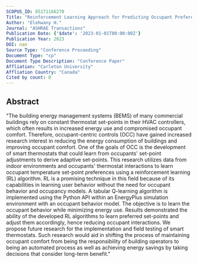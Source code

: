 ```yaml
---
SCOPUS_ID: 85171166270
Title: "Reinforcement Learning Approach for Predicting Occupant Preferences in Thermostat Set-Points"
Author: "Elehwany H."
Journal: "ASHRAE Transactions"
Publication Date: {'$date': '2023-01-01T00:00:00Z'}
Publication Year: 2023
DOI: nan
Source Type: "Conference Proceeding"
Document Type: "cp"
Document Type Description: "Conference Paper"
Affliation: "Carleton University"
Affliation Country: "Canada"
Cited by count: 0
---
```


## Abstract
"The building energy management systems (BEMS) of many commercial buildings rely on constant thermostat set-points in their HVAC controllers, which often results in increased energy use and compromised occupant comfort. Therefore, occupant-centric controls (OCC) have gained increased research interest in reducing the energy consumption of buildings and improving occupant comfort. One of the goals of OCC is the development of smart thermostats that could learn from occupants' set-point adjustments to derive adaptive set-points. This research utilizes data from indoor environments and occupants' thermostat interactions to learn occupant temperature set-point preferences using a reinforcement learning (RL) algorithm. RL is a promising technique in this field because of its capabilities in learning user behavior without the need for occupant behavior and occupancy models. A tabular Q-learning algorithm is implemented using the Python API within an EnergyPlus simulation environment with an occupant behavior model. The objective is to learn the occupant behavior while minimizing energy use. Results demonstrated the ability of the developed RL algorithms to learn preferred set-points and adjust them accordingly, hence reducing occupant interactions. We propose future research for the implementation and field testing of smart thermostats. Such research would aid in shifting the process of maintaining occupant comfort from being the responsibility of building operators to being an automated process as well as achieving energy savings by taking decisions that consider long-term benefit."
